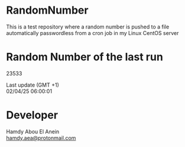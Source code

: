 # RandomNumber    
This is a test repository where a random number is pushed to a file automatically passwordless from a cron job in my Linux CentOS server    
# Random Number of the last run   
23533
      
Last update (GMT +1)    
02/04/25 06:00:01
# Developer    
Hamdy Abou El Anein   
hamdy.aea@protonmail.com
